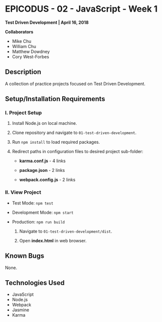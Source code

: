 # EPICODUS - 02 - JavaScript - Week 1

**Test Driven Development | April 16, 2018**

**Collaborators**

- Mike Chu
- William Chu
- Matthew Dowdney
- Cory West-Forbes

## Description

A collection of practice projects focused on Test Driven Development.

## Setup/Installation Requirements

### I. Project Setup

1. Install Node.js on local machine.

2. Clone repository and navigate to `01-test-driven-development`.

3. Run `npm install` to load required packages.

4. Redirect paths in configuration files to desired project sub-folder:

    - **karma.conf.js** - 4 links

    - **package.json** - 2 links

    - **webpack.config.js** - 2 links

### II. View Project

- Test Mode: `npm test`

- Development Mode: `npm start`

- Production: `npm run build`

  1. Navigate to `01-test-driven-development/dist`.

  2. Open **index.html** in web browser.

## Known Bugs

None.

## Technologies Used

- JavaScript
- Node.js
- Webpack
- Jasmine
- Karma
